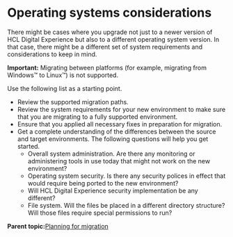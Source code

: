 # Operating systems considerations 

There might be cases where you upgrade not just to a newer version of HCL Digital Experience but also to a different operating system version. In that case, there might be a different set of system requirements and considerations to keep in mind.

**Important:** Migrating between platforms \(for example, migrating from Windows™ to Linux™\) is not supported.

Use the following list as a starting point.

-   Review the supported migration paths.
-   Review the system requirements for your new environment to make sure that you are migrating to a fully supported environment.
-   Ensure that you applied all necessary fixes in preparation for migration.
-   Get a complete understanding of the differences between the source and target environments. The following questions will help you get started.
    -   Overall system administration. Are there any monitoring or administering tools in use today that might not work on the new environment?
    -   Operating system security. Is there any security polices in effect that would require being ported to the new environment?
    -   Will HCL Digital Experience security implementation be any different?
    -   File system. Will the files be placed in a different directory structure? Will those files require special permissions to run?

**Parent topic:**[Planning for migration ](../plan/mig_plan.md)

